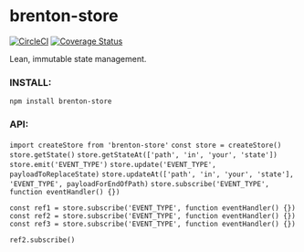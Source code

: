 # brenton-store
[![CircleCI](https://circleci.com/gh/BrentonCozby/brenton-store.svg?style=shield&circle-token=:circle-token)](https://circleci.com/gh/BrentonCozby/brenton-store)
[![Coverage Status](https://coveralls.io/repos/github/BrentonCozby/brenton-store/badge.svg?branch=master)](https://coveralls.io/github/BrentonCozby/brenton-store?branch=master)

Lean, immutable state management.

### INSTALL:
```npm install brenton-store```

### API:
```import createStore from 'brenton-store'```
```const store = createStore()```
```store.getState()```
```store.getStateAt(['path', 'in', 'your', 'state'])```
```store.emit('EVENT_TYPE')```
```store.update('EVENT_TYPE', payloadToReplaceState)```
```store.updateAt(['path', 'in', 'your', 'state'], 'EVENT_TYPE', payloadForEndOfPath)```
```store.subscribe('EVENT_TYPE', function eventHandler() {})```
```
const ref1 = store.subscribe('EVENT_TYPE', function eventHandler() {})
const ref2 = store.subscribe('EVENT_TYPE', function eventHandler() {})
const ref3 = store.subscribe('EVENT_TYPE', function eventHandler() {})

ref2.subscribe()
```
